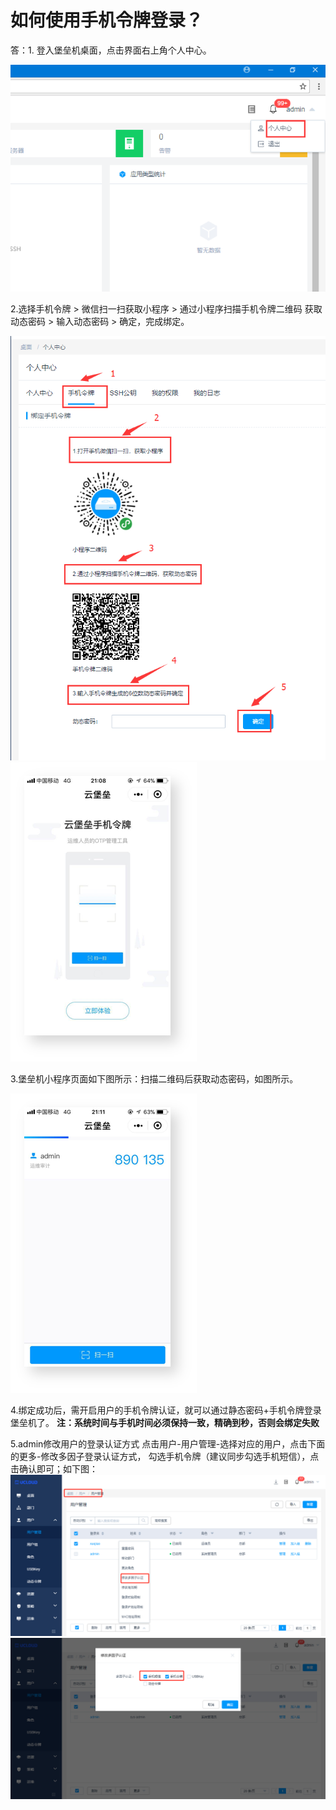 

# 如何使用手机令牌登录？

答：1. 登入堡垒机桌面，点击界面右上角个人中心。

![](/images/faq_super/个人中心.png)

2.选择手机令牌 \> 微信扫一扫获取小程序 \> 通过小程序扫描手机令牌二维码 获取动态密码 \> 输入动态密码 \> 确定，完成绑定。

![](/images/faq_super/手机令牌1.png)
![](/images/faq_super/手机令牌2.png)

3.堡垒机小程序页面如下图所示：扫描二维码后获取动态密码，如图所示。

![](/images/faq_super/手机令牌3.png)

4.绑定成功后，需开启用户的手机令牌认证，就可以通过静态密码+手机令牌登录堡垒机了。
**注：系统时间与手机时间必须保持一致，精确到秒，否则会绑定失败**

5.admin修改用户的登录认证方式 点击用户-用户管理-选择对应的用户，点击下面的更多-修改多因子登录认证方式，
勾选手机令牌（建议同步勾选手机短信），点击确认即可；如下图：
![](/images/faq_super/多因子认证.png)
![](/images/faq_super/多因子认证2.png)
